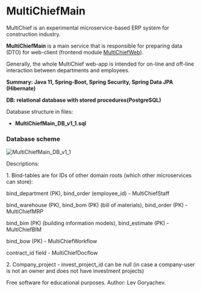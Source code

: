 # MultiChiefMain
<p>MultiChief is an experimental microservice-based ERP system for construction industry. <p/>
<b>MultiChiefMain</b> is a main service that is responsible for preparing data (DTO) for web-client (frontend module <a href="https://github.com/LevGoryachev/MultiChiefWeb">MultiChiefWeb</a>). 
<p>Generally, the whole MultiChief web-app is intended for on-line and off-line interaction between departments and employees.</p>
<p><b>Summary: Java 11, Spring-Boot, Spring Security, Spring Data JPA (Hibernate)</b></p>
<p><b>DB: relational database with stored procedures(PostgreSQL)</b></p>


<p>Database structure in files:</p>
<ul>
<li><b>MultiChiefMain_DB_v1_1.sql</b></li>
</ul>



<h3>Database scheme</h3>

![MultiChiefMain_DB_v1_1](https://user-images.githubusercontent.com/61917893/134715499-16ee0f1b-002a-41cd-b2cb-32c4c2033ec4.jpg)

<p>Descriptions:</p>

<p>1. Bind-tables are for IDs of other domain roots (which other microservices can store):</p>
<p>bind_department (PK), bind_order (employee_id) - MultiChiefStaff</p>
<p>bind_warehouse (PK), bind_bom (PK) (bill of materials), bind_order (PK) - MultiChiefMRP</p>
<p>bind_bim (PK) (building information models), bind_estimate (PK) - MultiChiefBIM</p>
<p>bind_bow (PK) - MultiChiefWorkflow</p>
<p>contract_id field - MultiChiefDocflow</p>

<p>2. Company_project - invest_project_id can be null (in case a company-user is not an owner and does not have investment projects)</p>
<p>Free software for educational purposes. Author: Lev Goryachev.</p>
